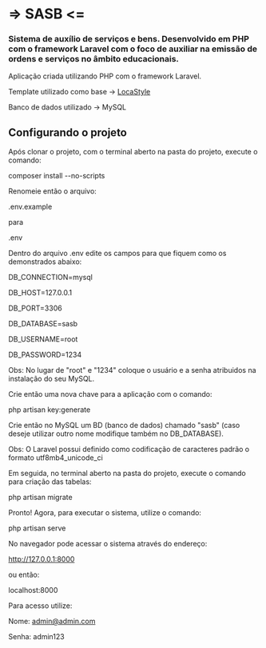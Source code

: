 # => SASB <=
### Sistema de auxílio de serviços e bens. Desenvolvido em PHP com o framework Laravel com o foco de auxiliar na emissão de ordens e serviços no âmbito educacionais.

Aplicação criada utilizando PHP com o framework Laravel.

Template utilizado como base -> <a href="http://opensource.locaweb.com.br/locawebstyle/documentacao/introducao/">LocaStyle</a>

Banco de dados utilizado -> MySQL


## Configurando o projeto

Após clonar o projeto, com o terminal aberto na pasta do projeto, execute o comando:

composer install --no-scripts

Renomeie então o arquivo:

.env.example

para

.env

Dentro do arquivo .env edite os campos para que fiquem como os demonstrados abaixo:

DB_CONNECTION=mysql

DB_HOST=127.0.0.1

DB_PORT=3306

DB_DATABASE=sasb

DB_USERNAME=root

DB_PASSWORD=1234

Obs: No lugar de "root" e "1234" coloque o usuário e a senha atribuidos na instalação do seu MySQL.

Crie então uma nova chave para a aplicação com o comando:

php artisan key:generate

Crie então no MySQL um BD (banco de dados) chamado "sasb" (caso deseje utilizar outro nome modifique também no DB_DATABASE).

Obs: O Laravel possui definido como codificação de caracteres padrão o formato utf8mb4_unicode_ci

Em seguida, no terminal aberto na pasta do projeto, execute o comando para criação das tabelas:

php artisan migrate

Pronto! Agora, para executar o sistema, utilize o comando:

php artisan serve

No navegador pode acessar o sistema através do endereço:

http://127.0.0.1:8000

ou então:

localhost:8000

Para acesso utilize:

Nome: admin@admin.com

Senha: admin123
